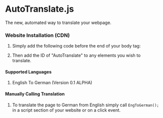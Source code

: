 # AutoTranslate.js
The new, automated way to translate your webpage.


### Website Installation (CDN)
1. Simply add the following code before the end of your body tag: <code><script src="https://renovatesoftware.com:140/js/AutoTranslate.js"></script></code>
  
2. Then add the ID of "AutoTranslate" to any elements you wish to translate.

#### Supported Languages
1. English To German (Version 0.1 ALPHA)

#### Manually Calling Translation 
1. To translate the page to German from English simply call <code>EngToGerman();</code> in a script section of your website or on a click event.
